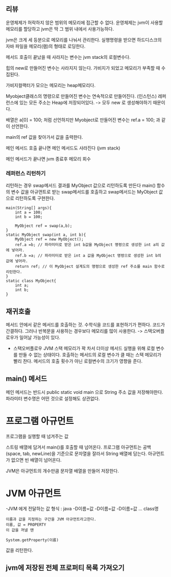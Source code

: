 ## 리뷰

운영체제가 허락하지 않은 범위의 메모리에 접근할 수 없다. 
운영체제는 jvm이 사용할 메모리를 할당하고 jvm은 딱 그 범위 내에서 사용가능하다. 

jvm은 크게 세 등분으로 메모리를 나눠서 관리한다.
실행명령을 받으면 하드디스크의 자바 파일을 메모리(램)의 형태로 로딩한다.

메서드 호출이 끝났을 때 사라지는 변수는 jvm stack의 로컬변수다.

힙의 new로 만들어진 변수는 사라지지 않는다. 가비지가 되었고 메모리가 부족할 때 수집된다.

가비지컬랙터가 모으는 메모리는 heap메모리다.

Myobject클래스의 명령으로 만들어진 변수는 연속적으로 만들어진다. (인스턴스)
레퍼런스에 있는 모든 주소는 Heap에 저장되어있다. -> 모두 new 로 생성해야하기 때문이다.

배열은 a[0] = 100;
처럼 선언하지만 Myobject로 만들어진 변수는 
ref.a = 100; 과 같이 선언한다.

main의 ref 값을 찾아가서 값을 출력한다.

메인 메서드 호출 끝나면 메인 메서드도 사라진다 (jvm stack)

메인 메서드가 끝나면 jvm 종료후 메모리 회수


### 레퍼런스 리턴하기
리턴하는 경우 swap메서드 결과를 MyObject 값으로 리턴하도록 만든다
main() 함수의 변수 값을 아규먼트로 받는 swap메서드를 호출하고 swap메서드는 MyObject 값으로 리턴하도록 구현한다.

```
main(String[] args){
    int a = 100;
    int b = 100;

    MyObject ref = swap(a,b);
}
static MyObject swap(int a, int b){
    MyObject ref = new MyObject();
    ref.a =b; // 파라미터로 받은 int b값을 MyObject 명령으로 생성한 int a의 값에 넣어라.
    ref.b =a; // 파라미터로 받은 int a 값을 MyObject 명령으로 생성한 int b의 값에 넣어라.
    return ref; // 이 MyObject 설계도의 명령으로 생성한 ref 주소를 main 함수로 리턴한다.
}
static class MyObject{
    int a;
    int b;
}
```

## 재귀호출
메서드 안에서 같은 메서드를 호출하는 것.
수학식을 코드를 표현하기가 편하다.
코드가 간결하다.
그러나 반복문을 사용하는 경우보다 메모리를 많이 사용한다.
-> 스택오버플로우가 일어날 가능성이 있다.

- 스택오버플로우
JVM 스택 메모리가 꽉 차서 더이상 메서드 실행을 위해 로컬 변수를 만들 수 없는 상태이다.
호출하는 메서드의 로컬 변수가 클 때는 스택 메모리가 빨리 찬다.
메서드의 호출 횟수가 아닌 로컬변수의 크기가 영향을 준다.

## main() 메서드
메인 메서드는 반드시 public static void main 으로 String 주소 값을 저장해야한다. 파라미터 변수명은 어떤 것으로 설정해도 상관없다.

# 프로그램 아규먼트
프로그램을 실행할 때 넘겨주는 값

스트링 배열에 담겨서 main()를 호출할 때 넘어온다.
프로그램 아규먼트는 공백 (space, tab, newLine)을 기준으로 문자열을 잘라서 String 배열에 담는다.
아규먼트가 없으면 빈 배열이 넘어온다.

JVM은 아규먼트의 개수만큼 문자열 배열을 만들어 저장한다.

# JVM 아규먼트
-JVM 에게 전달하는 값
    형식 : java -D이름=값 -D이름=값 -D이름=값 ... class명

    이름과 값을 지정하는 구간을 JVM 아규먼트라고한다.
    이름, 값 = PROPERTY
    이 값을 꺼낼 땐 
```
System.getProperty(이름)
```
값을 리턴한다.

## jvm에 저장된 전체 프로퍼티 목록 가져오기

